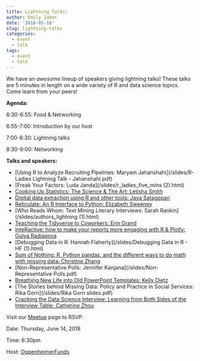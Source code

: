 ```yaml
---
title: Lightning Talks!
author: Emily Zabor
date: '2018-05-18'
slug: lightning-talks
categories:
  - event
  - talk
tags:
  - event
  - talk
---
```


We have an *awesome* lineup of speakers giving lightning talks! These talks are 5 minutes in length on a wide variety of R and data science topics. Come learn from your peers!

**Agenda:**

6:30-6:55: Food & Networking

6:55-7:00: Introduction by our host

7:00-8:30: Lightning talks

8:30-9:00: Networking

**Talks and speakers:**

- [Using R to Analyze Recruiting Pipelines: Maryam Jahanshahi](/slides/R-Ladies Lightning Talk - Jahanshahi.pdf)
- [Freak Your Factors: Luda Janda](/slides/r_ladies_five_mins (2).html)
- [Cooking Up Statistics: The Science & The Art: Letisha Smith](https://docs.google.com/presentation/d/1XXkkRRgh7bmLWU8gvnsCETjE4N7IFsj39tE-LT4LcjU/edit#slide=id.p)
- [Digital data extraction using R and other tools: Jaya Satagopan](/slides/satagopan-r-ladies-lightning-talk.pdf)
- [Reticulate: An R Interface to Python: Elizabeth Sweeney](https://docs.google.com/presentation/d/1ShQPtCedKtcjvhM7HDXOuGCBD6Rt0skloumKAWaOBOY/edit#slide=id.p)
- [Who Reads Whom: Text Mining Literary Interviews: Sarah Rankin](/slides/authors_lightning (1).html)
- [Teaching the Tidyverse to Coworkers: Erin Grand](/slides/rladies-lightning.pdf)
- [InteRactive: how to make your reports more engaging with R & Plotly: Gulya Radjapova](https://docs.google.com/presentation/d/1cm0AZxuobeR3rhGDkJGk7q0TjaNcTz14IGYUCZd2_ek/edit#slide=id.g35f391192_00)
- [Debugging Data in R: Hannah Flaherty](/slides/Debugging Data in R - HF (1).html)
- [Sum of Nothing: R, Python pandas, and the different ways to do math with missing data: Christine Zhang](/slides/sum_of_nothing.pdf)
- [Non-Representative Polls: Jennifer Kanjana](/slides/Non-Representative Polls.pdf)
- [Breathing New Life into Old PowerPoint Templates: Kelly Dietz](https://docs.google.com/presentation/d/1OmmV4DKkgXTL5ljDNlIFDQYwupZBsL1cQH9TPXIZSvA/edit?ts=5b219b84#slide=id.p)
- [The Stories behind Missing Data: Policy and Practice in Social Services: Rika Gorn](/slides/Rika Gorn slides.pdf)
- [Cracking the Data Science Interview: Learning from Both Sides of the Interview Table: Catherine Zhou](https://docs.google.com/presentation/d/1i-hlC07RDPvGm8GgmlwyD45MtUZhR7R32EgekRvlIZ0/edit#slide=id.g29c23c0132_0_21)

Visit our [Meetup](https://www.meetup.com/rladies-newyork/events/250824638/) page to RSVP.

Date: Thursday, June 14, 2018

Time: 6:30pm

Host: [OppenheimerFunds](https://www.oppenheimerfunds.com/)


